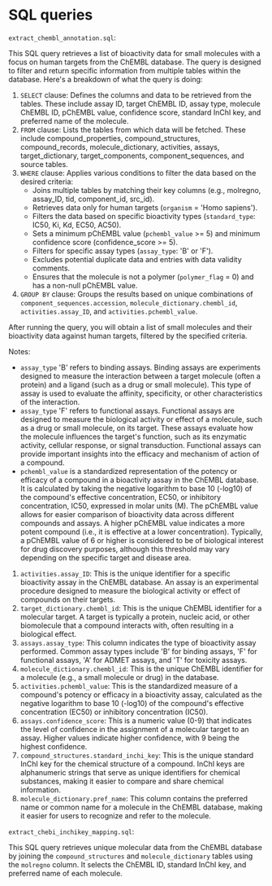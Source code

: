 # SQL queries

`extract_chembl_annotation.sql`:

This SQL query retrieves a list of bioactivity data for small molecules with a focus on human targets from the ChEMBL database. The query is designed to filter and return specific information from multiple tables within the database. Here's a breakdown of what the query is doing:

1. `SELECT` clause: Defines the columns and data to be retrieved from the tables. These include assay ID, target ChEMBL ID, assay type, molecule ChEMBL ID, pChEMBL value, confidence score, standard InChI key, and preferred name of the molecule.
2. `FROM` clause: Lists the tables from which data will be fetched. These include compound_properties, compound_structures, compound_records, molecule_dictionary, activities, assays, target_dictionary, target_components, component_sequences, and source tables.
3. `WHERE` clause: Applies various conditions to filter the data based on the desired criteria:
    - Joins multiple tables by matching their key columns (e.g., molregno, assay_ID, tid, component_id, src_id).
    - Retrieves data only for human targets (`organism` = 'Homo sapiens').
    - Filters the data based on specific bioactivity types (`standard_type`: IC50, Ki, Kd, EC50, AC50).
    - Sets a minimum pChEMBL value (`pchembl_value` >= 5) and minimum confidence score (confidence_score >= 5).
    - Filters for specific assay types (`assay_type`: 'B' or 'F').
    - Excludes potential duplicate data and entries with data validity comments.
    - Ensures that the molecule is not a polymer (`polymer_flag` = 0) and has a non-null pChEMBL value.
4. `GROUP BY` clause: Groups the results based on unique combinations of `component_sequences.accession`, `molecule_dictionary.chembl_id`, `activities.assay_ID`, and `activities.pchembl_value`.

After running the query, you will obtain a list of small molecules and their bioactivity data against human targets, filtered by the specified criteria.

Notes:

- `assay_type` 'B' refers to binding assays. Binding assays are experiments designed to measure the interaction between a target molecule (often a protein) and a ligand (such as a drug or small molecule). This type of assay is used to evaluate the affinity, specificity, or other characteristics of the interaction.
- `assay_type` 'F' refers to functional assays. Functional assays are designed to measure the biological activity or effect of a molecule, such as a drug or small molecule, on its target. These assays evaluate how the molecule influences the target's function, such as its enzymatic activity, cellular response, or signal transduction. Functional assays can provide important insights into the efficacy and mechanism of action of a compound.
- `pchembl_value` is a standardized representation of the potency or efficacy of a compound in a bioactivity assay in the ChEMBL database. It is calculated by taking the negative logarithm to base 10 (-log10) of the compound's effective concentration, EC50, or inhibitory concentration, IC50, expressed in molar units (M). The pChEMBL value allows for easier comparison of bioactivity data across different compounds and assays. A higher pChEMBL value indicates a more potent compound (i.e., it is effective at a lower concentration). Typically, a pChEMBL value of 6 or higher is considered to be of biological interest for drug discovery purposes, although this threshold may vary depending on the specific target and disease area.

1. `activities.assay_ID`: This is the unique identifier for a specific bioactivity assay in the ChEMBL database. An assay is an experimental procedure designed to measure the biological activity or effect of compounds on their targets.
1. `target_dictionary.chembl_id`: This is the unique ChEMBL identifier for a molecular target. A target is typically a protein, nucleic acid, or other biomolecule that a compound interacts with, often resulting in a biological effect.
1. `assays.assay_type`: This column indicates the type of bioactivity assay performed. Common assay types include 'B' for binding assays, 'F' for functional assays, 'A' for ADMET assays, and 'T' for toxicity assays.
1. `molecule_dictionary.chembl_id`: This is the unique ChEMBL identifier for a molecule (e.g., a small molecule or drug) in the database.
1. `activities.pchembl_value`: This is the standardized measure of a compound's potency or efficacy in a bioactivity assay, calculated as the negative logarithm to base 10 (-log10) of the compound's effective concentration (EC50) or inhibitory concentration (IC50).
1. `assays.confidence_score`: This is a numeric value (0-9) that indicates the level of confidence in the assignment of a molecular target to an assay. Higher values indicate higher confidence, with 9 being the highest confidence.
1. `compound_structures.standard_inchi_key`: This is the unique standard InChI key for the chemical structure of a compound. InChI keys are alphanumeric strings that serve as unique identifiers for chemical substances, making it easier to compare and share chemical information.
1. `molecule_dictionary.pref_name`: This column contains the preferred name or common name for a molecule in the ChEMBL database, making it easier for users to recognize and refer to the molecule.

`extract_chebi_inchikey_mapping.sql`:

This SQL query retrieves unique molecular data from the ChEMBL database by joining the `compound_structures` and `molecule_dictionary` tables using the `molregno` column.
It selects the ChEMBL ID, standard InChI key, and preferred name of each molecule.
